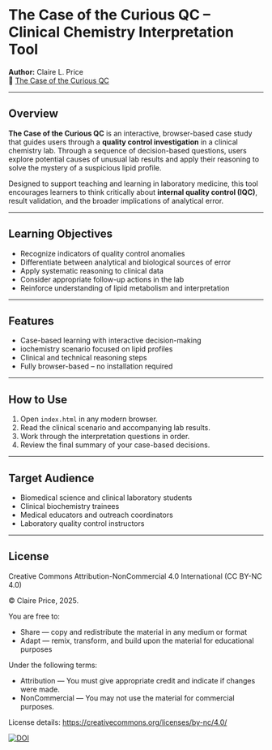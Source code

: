 # The Case of the Curious QC – Clinical Chemistry Interpretation Tool

**Author:** Claire L. Price  
🔗 [The Case of the Curious QC](https://claireprice.github.io/The-Case-of-the-Curious-QC/)

---

## Overview

**The Case of the Curious QC** is an interactive, browser-based case study that guides users through a **quality control investigation** in a clinical chemistry lab. Through a sequence of decision-based questions, users explore potential causes of unusual lab results and apply their reasoning to solve the mystery of a suspicious lipid profile.

Designed to support teaching and learning in laboratory medicine, this tool encourages learners to think critically about **internal quality control (IQC)**, result validation, and the broader implications of analytical error.

---

## Learning Objectives

- Recognize indicators of quality control anomalies  
- Differentiate between analytical and biological sources of error  
- Apply systematic reasoning to clinical data  
- Consider appropriate follow-up actions in the lab  
- Reinforce understanding of lipid metabolism and interpretation

---

## Features

- Case-based learning with interactive decision-making  
- iochemistry scenario focused on lipid profiles  
- Clinical and technical reasoning steps   
- Fully browser-based – no installation required

---

## How to Use

1. Open `index.html` in any modern browser.  
2. Read the clinical scenario and accompanying lab results.  
3. Work through the interpretation questions in order.  
4. Review the final summary of your case-based decisions.

---

## Target Audience

- Biomedical science and clinical laboratory students  
- Clinical biochemistry trainees  
- Medical educators and outreach coordinators  
- Laboratory quality control instructors  

---

## License

Creative Commons Attribution-NonCommercial 4.0 International (CC BY-NC 4.0)

© Claire Price, 2025.

You are free to:
- Share — copy and redistribute the material in any medium or format
- Adapt — remix, transform, and build upon the material for educational purposes

Under the following terms:
- Attribution — You must give appropriate credit and indicate if changes were made.
- NonCommercial — You may not use the material for commercial purposes.

License details: https://creativecommons.org/licenses/by-nc/4.0/

[![DOI](https://zenodo.org/badge/953047379.svg)](https://doi.org/10.5281/zenodo.15547763)






